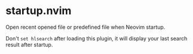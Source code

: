 # startup.nvim

Open recent opened file or predefined file when Neovim startup.

Don't `set hlsearch` after loading this plugin, it will display your last search result after startup.
